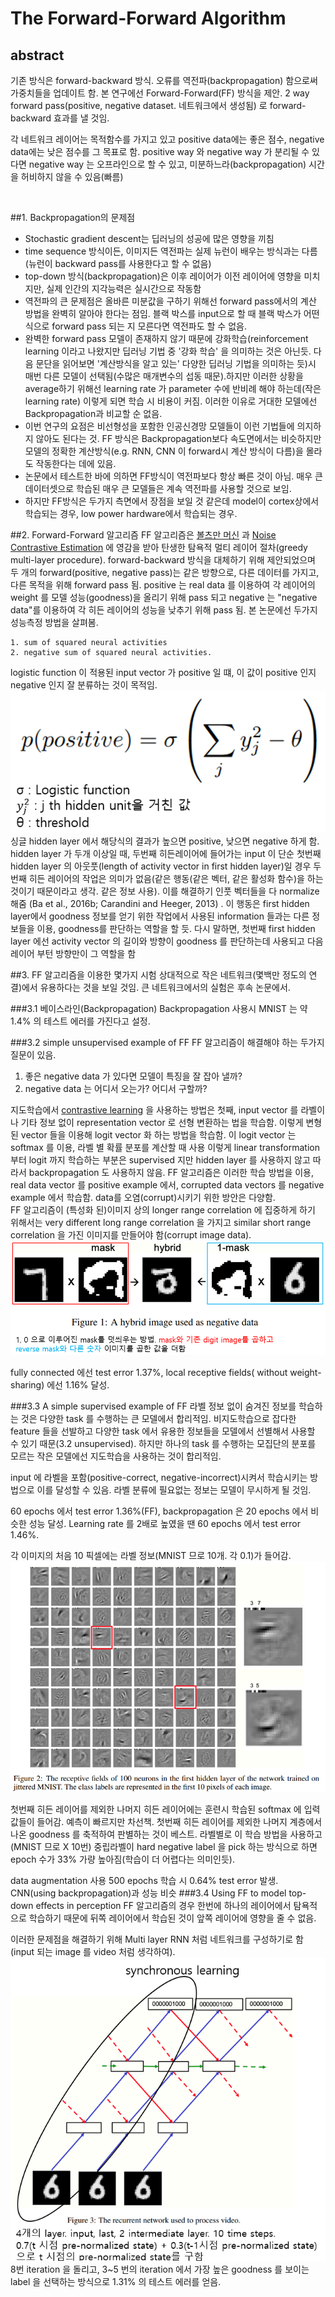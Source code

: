 The Forward-Forward Algorithm
=============

## abstract
기존 방식은 forward-backward 방식. 오류를 역전파(backpropagation) 함으로써 가중치들을 업데이트 함. 본 연구에선 Forward-Forward(FF) 
방식을 제안. 2 way forward pass(positive, negative dataset. 네트워크에서 생성됨) 로 forward-backward 효과를 낼 것임.  

각 네트워크 레이어는 목적함수를 가지고 있고 positive data에는 좋은 점수, negative data에는 낮은 점수를 그 목표로 함. 
positive way 와 negative way 가 분리될 수 있다면 negative way 는 오프라인으로 할 수 있고, 미분하느라(backpropagation) 
시간을 허비하지 않을 수 있음(빠름) <br>

<br>

##1. Backpropagation의 문제점
* Stochastic gradient descent는 딥러닝의 성공에 많은 영향을 끼침
* time sequence 방식이든, 이미지든 역전파는 실제 뉴런이 배우는 방식과는 다름(뉴런이 backward pass를 사용한다고 할 수 없음)
* top-down 방식(backpropagation)은 이후 레이어가 이전 레이어에 영향을 미치지만, 실제 인간의 지각능력은 실시간으로 작동함
* 역전파의 큰 문제점은 올바른 미분값을 구하기 위해선 forward pass에서의 계산 방법을 완벽히 알아야 한다는 점임.
  블랙 박스를 input으로 할 때 블랙 박스가 어떤식으로 forward pass 되는 지 모른다면 역전파도 할 수 없음.
* 완벽한 forward pass 모델이 존재하지 않기 때문에 강화학습(reinforcement learning 이라고 나왔지만 딥러닝 기법 중 '강화 학습' 
  을 의미하는 것은 아닌듯. 다음 문단을 읽어보면 '계산방식을 알고 있는' 다양한 딥러닝 기법을 의미하는 듯)시 매번 다른 모델이 
  선택됨(수많은 매개변수의 섭동 때문).하지만 이러한 상황을 average하기 위해선 learning rate 가 parameter 수에 반비례 해야 
  하는데(작은 learning rate) 이렇게 되면 학습 시 비용이 커짐. 이러한 이유로 거대한 모델에선 Backpropagation과 비교할 순 없음. 
* 이번 연구의 요점은 비선형성을 포함한 인공신경망 모델들이 이런 기법들에 의지하지 않아도 된다는 것. FF 방식은 Backpropagation보다 
  속도면에서는 비슷하지만 모델의 정확한 계산방식(e.g. RNN, CNN 이 forward시 계산 방식이 다름)을 몰라도 작동한다는 데에 있음.
* 논문에서 테스트한 바에 의하면 FF방식이 역전파보다 항상 빠른 것이 아님. 매우 큰 데이터셋으로 학습된 매우 큰 모델들은 계속 역전파를 
  사용할 것으로 보임. 
* 하지만 FF방식은 두가지 측면에서 장점을 보일 것 같은데 model이 cortex상에서 학습되는 경우, low power hardware에서 학습되는 경우.

##2. Forward-Forward 알고리즘
FF 알고리즘은 [볼츠만 머신](https://idplab-konkuk.tistory.com/14) 과 [Noise Contrastive Estimation](https://nuguziii.github.io/survey/S-006/) 
에 영감을 받아 탄생한 탐욕적 멀티 레이어 절차(greedy multi-layer procedure). 
forward-backward 방식을 대체하기 위해 제안되었으며 두 개의 forward(positive, negative pass)는 같은 방향으로, 다른 데이터를 가지고, 
다른 목적을 위해 forward pass 됨.
positive 는 real data 를 이용하여 각 레이어의 weight 를 모델 성능(goodness)을 올리기 위해 pass 되고 negative 는 "negative data"를 
이용하여 각 히든 레이어의 성능을 
낮추기 위해 pass 됨. 본 논문에선 두가지 성능측정 방법을 살펴봄.   
```
1. sum of squared neural activities
2. negative sum of squared neural activities.
```
logistic function 이 적용된 input vector 가 positive 일 떄, 이 값이 positive 인지 negative 인지 잘 분류하는 것이 목적임.   
![p(positive)](./images/p(positive).png)  
싱글 hidden layer 에서 해당식의 결과가 높으면 positive, 낮으면 negative 하게 함. hidden layer 가 두개 이상일 때, 두번째 히든레이어에 
들어가는 input 이 단순 첫번째 hidden layer 의 아웃풋(length of activity vector in first hidden layer)일 경우 두번째 
히든 레이어의 작업은 의미가 없음(같은 행동(같은 벡터, 같은 활성화 함수)을 하는 것이기 때문이라고 생각. 같은 정보 사용). 
이를 해결하기 인풋 벡터들을 다 normalize 해줌 (Ba et al., 2016b; Carandini and Heeger, 2013) . 
이 행동은 first hidden layer에서 goodness 정보를 얻기 위한 작업에서 사용된 information 들과는 다른 정보들을 이용, goodness를 판단하는 역할을 할 듯.
다시 말하면, 첫번째 first hidden layer 에선 activity vector 의 길이와 방향이 goodness 를 판단하는데 사용되고 다음 레이어 부턴
방향만이 그 역할을 함

##3. FF 알고리즘을 이용한 몇가지 시험
상대적으로 작은 네트워크(몇백만 정도의 연결)에서 유용하다는 것을 보일 것임. 큰 네트워크에서의 실험은 후속 논문에서.

###3.1 베이스라인(Backpropagation)
Backpropagation 사용시 MNIST 는 약 1.4% 의 테스트 에러를 가진다고 설정.  

###3.2 simple unsupervised example of FF 
FF 알고리즘이 해결해야 하는 두가지 질문이 있음.  
1. 좋은 negative data 가 있다면 모델이 특징을 잘 잡아 낼까?
2. negative data 는 어디서 오는가? 어디서 구할까?  
  
지도학습에서 [contrastive learning](https://daebaq27.tistory.com/97) 을 사용하는 방법은 첫째, input vector 를 라벨이나 기타 
정보 없이 representation vector 로 선형 변환하는 법을 학습함. 이렇게 변형된 vector 들을 이용해 logit vector 화 하는 방법을 학습함.
이 logit vector 는 softmax 를 이용, 라벨 별 확률 분포를 계산할 때 사용
이렇게 linear transformation 부터 logit 까지 학습하는 부분은 supervised 지만 hidden layer 를 사용하지 않고 따라서 backpropagation 도 
사용하지 않음. FF 알고리즘은 이러한 학습 방법을 이용, real data vector 를 positive example 에서, corrupted data vectors 를 negative example
에서 학습함. data를 오염(corrupt)시키기 위한 방안은 다양함.  
FF 알고리즘이 (특성화 된)이미지 상의 longer range correlation 에 집중하게 하기 위해서는 very different long range correlation 을 가지고
similar short range correlation 을 가진 이미지를 만들어야 함(corrupt image data).  
![figure1](./images/figure1.png)  

  
fully connected 에선 test error 1.37%, local receptive fields( without weight-sharing) 에선 1.16% 달성.  
  
###3.3 A simple supervised example of FF
라벨 정보 없이 숨겨진 정보를 학습하는 것은 다양한 task 를 수행하는 큰 모델에서 합리적임. 비지도학습으로 잡다한 feature 들을 선발하고 
다양한 task 에서 유용한 정보들을 모델에서 선별해서 사용할 수 있기 때문(3.2 unsupervised). 하지만 하나의 task 를 수행하는 모집단의 분포를 모르는
작은 모델에선 지도학습을 사용하는 것이 합리적임.  
  
input 에 라벨을 포함(positive-correct, negative-incorrect)시켜서 학습시키는 방법으로 이를 달성할 수 있음. 라벨 분류에 필요없는 정보는 
모델이 무시하게 될 것임.  
  
60 epochs 에서 test error 1.36%(FF), backpropagation 은 20 epochs 에서 비슷한 성능 달성. Learning rate 를 2배로 높였을 땐 
60 epochs 에서 test error 1.46%.
  
각 이미지의 처음 10 픽셀에는 라벨 정보(MNIST 므로 10개. 각 0.1)가 들어감.  
![figure2](./images/figure2.png)

첫번째 히든 레이어를 제외한 나머지 히든 레이어에는 훈련시 학습된 softmax 에 입력값들이 들어감. 예측이 빠르지만 차선책. 첫번째 히든 레이어를 제외한
나머지 계층에서 나온 goodness 를 축적하여 판별하는 것이 베스트. 라벨별로 이 학습 방법을 사용하고(MNIST 므로 X 10번) 중립라벨이 hard negative label 
을 pick 하는 방식으로 하면 epoch 수가 33% 가량 높아짐(학습이 더 어렵다는 의미인듯).
  
data augmentation 사용 500 epochs 학습 시 0.64% test error 발생. CNN(using backpropagation)과 성능 비슷
###3.4 Using FF to model top-down effects in perception
FF 알고리즘의 경우 한번에 하나의 레이어에서 탐욕적으로 학습하기 때문에 뒤쪽 레이어에서 학습된 것이 앞쪽 레이어에 영향을 줄 수 없음.  

이러한 문제점을 해결하기 위해 Multi layer RNN 처럼 네트워크를 구성하기로 함(input 되는 image 를 video 처럼 생각하여).  
![figure3](./images/figure3.png)  
8번 iteration 을 돌리고, 3~5 번의 iteration 에서 가장 높은 goodness 를 보이는 label 을 선택하는 방식으로 1.31% 의 테스트 에러를 얻음. 












